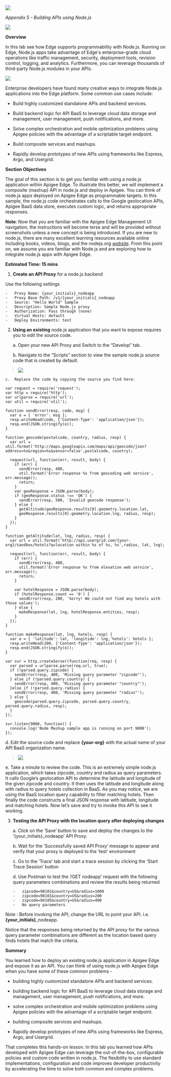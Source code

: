 ![](./media/image01.png)

*Appendix 5 - Building APIs using Node.js*

![](./media/image11.png)

**Overview**

In this lab see how Edge supports programmability with Node.js. Running
on Edge, Node.js apps take advantage of Edge's enterprise-grade cloud
operations like traffic management, security, deployment tools, revision
control, logging, and analytics. Furthermore, you can leverage thousands
of third-party Node.js modules in your APIs.

![](./media/image20.png)

Enterprise developers have found many creative ways to integrate Node.js
applications into the Edge platform. Some common use cases include:

-   Build highly customized standalone APIs and backend services.

-   Build backend logic for API BaaS to leverage cloud data storage and
    management, user management, push notifications, and more.

-   Solve complex orchestration and mobile optimization problems using
    Apigee policies with the advantage of a scriptable
    target endpoint.

-   Build composite services and mashups.

-   Rapidly develop prototypes of new APIs using frameworks like
    Express, Argo, and Usergrid.

**Section Objectives**

The goal of this section is to get you familiar with using a node.js
application within Apigee Edge. To illustrate this better, we will
implement a composite (mashup) API in node.js and deploy in Apigee. You
can think of node.js apps deployed on Apigee Edge as programmable
targets. In this sample, the node.js code orchestrates calls to the
Google geolocation APIs, Apigee BaaS data store, executes custom logic,
and returns appropriate responses.

**Note**: Now that you are familiar with the Apigee Edge Management UI
navigation, the instructions will become terse and will be provided
without screenshots unless a new concept is being introduced. If you are
new to node.js, there are many excellent learning resources available
online including books, videos, blogs, and the nodejs.org
[*website*](https://nodejs.org/en/). From this point on, we assume you
are familiar with Node.js and are exploring how to integrate node.js
apps with Apigee Edge.

**Estimated Time: 15 mins**

1)  **Create an API Proxy** for a node.js backend

Use the following settings

    -   Proxy Name: {your_initials}_nodeapp
    -   Proxy Base Path: /v1/{your_initials}_nodeapp
    -   Source: "Hello World" Sample
    -   Description: Sample Node.js proxy
    -   Authorization: Pass through (none)
    -   Virtual Hosts: default
    -   Deploy Environments: test

2)  **Using an existing** node.js application that you want to expose
    requires you to edit the source code.

    a.  Open your new API Proxy and Switch to the “Develop” tab.

    b.  Navigate to the “Scripts” section to view the sample node.js
        source code that is created by default.

> ![](./media/image27.png)

    c.  Replace the code by copying the source you find here:

  ```
  var request = require('request');
  var http = require('http');
  var urlparse = require('url');
  var util = require('util');

  function sendError(resp, code, msg) {
    var o = { 'error': msg };
    resp.writeHead(code, {'Content-Type': 'application/json'});
    resp.end(JSON.stringify(o));
  }

  function geocode(postalcode, country, radius, resp) {
    var url = util.format('http://maps.googleapis.com/maps/api/geocode/json?address=%s&region=%s&sensor=false',postalcode, country);

    request(url, function(err, result, body) {
      if (err) {
        sendError(resp, 400,
        util.format('Error response %s from geocoding web service', err.message));
        return;
      }
      var geoResponse = JSON.parse(body);
      if (geoResponse.status !== 'OK') {
        sendError(resp, 500, 'Invalid geocode response');
      } else {
        getAltitude(geoResponse.results[0].geometry.location.lat,
        geoResponse.results[0].geometry.location.lng, radius, resp);
      }
    });
  }

  function getAltitude(lat, lng, radius, resp) {
    var url = util.format('http://api.usergrid.com/{your-org}/sandbox/hotels?q=location within %s of %s, %s',radius, lat, lng);

    request(url, function(err, result, body) {
      if (err) {
        sendError(resp, 400,
        util.format('Error response %s from elevation web service', err.message));
        return;
      }

      var hotelResponse = JSON.parse(body);
      if (hotelResponse.count == '0') {
        sendError(resp, 200, 'Sorry! We could not find any hotels with those values');
      } else {
        makeResponse(lat, lng, hotelResponse.entities, resp);
      }
    });
  }

  function makeResponse(lat, lng, hotels, resp) {
    var o = { 'latitude': lat, 'longitide': lng,'hotels': hotels };
    resp.writeHead(200, {'Content-Type': 'application/json'});
    resp.end(JSON.stringify(o));
  }

  var svr = http.createServer(function(req, resp) {
    var parsed = urlparse.parse(req.url, true);
    if (!parsed.query.zipcode) {
      sendError(resp, 400, 'Missing query parameter "zipcode"');
    } else if (!parsed.query.country) {
      sendError(resp, 400, 'Missing query parameter "country"');
    }else if (!parsed.query.radius) {
      sendError(resp, 400, 'Missing query parameter "radius"');
    } else {
      geocode(parsed.query.zipcode, parsed.query.country, parsed.query.radius, resp);
    }
  });

  svr.listen(9000, function() {
    console.log('Node Mashup sample app is running on port 9000');
  });
  ```


  d.  Edit the source code and replace **{your-org}** with the actual name
      of your API BaaS organization name.

> ![](./media/image18.png)

  e.  Take a minute to review the code. This is an extremely simple
      node.js application, which takes zipcode, country and radius as
      query parameters. It calls Google’s geolocation API to determine
      the latitude and longitude of the given zipcode and country. It
      then uses the latitude and longitude along with radius to query
      hotels collection in BaaS. As you may notice, we are using the
      BaaS location query capability to filter matching hotels. Then
      finally the code constructs a final JSON response with latitude,
      longitude and matching hotels. Now let’s save and try to invoke
      this API to see it working.

<!-- -->

3)  **Testing the API Proxy with the location query after deploying changes**

    a.  Click on the ‘Save’ button to save and deploy the changes to the
        ‘{your_initials}_nodeapp’ API Proxy.

    b.  Wait for the ‘Successfully saved API Proxy’ message to appear
        and verify that your proxy is deployed to the ‘test’
        environment

    c.  Go to the ‘Trace’ tab and start a trace session by clicking the
        ‘Start Trace Session’ button

    d.  Use Postman to test the ‘/GET nodeapp’ request with the following
        query parameters combinations and review the results being
        returned

        -   zipcode=98101&country=US&radius=1000
        -   zipcode=98101&country=US&radius=200
        -   zipcode=94105&country=US&radius=400
        -   No query parameters

Note : Before invoking the API, change the URL to point your API.
i.e. **{your\_initials}**\_nodeapp.

Notice that the responses being returned by the API proxy for the
various query parameter combinations are different as the location
based query finds hotels that match the criteria.

**Summary**

You learned how to deploy an existing node.js application in Apigee Edge
and expose it as an API. You can think of using node.js with Apigee Edge
when you have some of these common problems -

-   building highly customized standalone APIs and backend services.

-   building backend logic for API BaaS to leverage cloud data storage
    and management, user management, push notifications, and more.

-   solve complex orchestration and mobile optimization problems using
    Apigee policies with the advantage of a scriptable
    target endpoint.

-   building composite services and mashups.

-   Rapidly develop prototypes of new APIs using frameworks like
    Express, Argo, and Usergrid.

That completes this hands-on lesson. In this lab you learned how APIs
developed with Apigee Edge can leverage the out-of-the-box, configurable
policies and custom code written in node.js. The flexibility to use
standard implementations, configuration and code improves developer
productivity by accelerating the time to solve both common and complex
problems.
